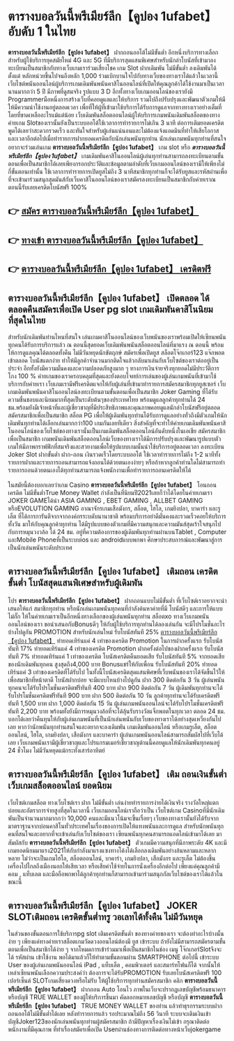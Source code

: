 # ตารางบอลวันนี้พรีเมียร์ลีก【คูปอง 1ufabet】  อับดับ 1 ในไทย

**ตารางบอลวันนี้พรีเมียร์ลีก【คูปอง 1ufabet】** ฝากถอนออโต้ไม่มีขั้นต่ำ  อีกหนึ่งบริการทางเลือกสำหรับผู้ใช้บริการยุคสมัยใหม่ 4G และ 5G ที่มีบริการสุดแสนพิเศษสำหรับนักล่าโบนัสที่เข้ามาลงทะเบียนเป็นสมาชิกกับทางเว็บเกมเราร่วมเสี่ยงโชค เกม Slot  ฝากเดิมพัน ไม่มีขั้นต่ำ ลงเดิมพันได้ตั้งแต่ หลักหน่วยขึ้นไปจนถึงหลัก 1,000 ร่วมเบิกบานใจไปกับทางเว็บของทางเราได้แล้วในเวลานี้เว็บไซต์พนันออนไลน์ผู้บริการเกมเดิมพันพนันคาสิโนออนไลน์ที่เปิดให้คุณลูกค้าได้ใช้งานมาเป็นเวลานานมากกว่า 5 ปี มีภาพที่ดูสมจริง รูปแบบ 3 D
อีกทั้งทางเว็บเกมออนไลน์ของเรายังมี Programmerมือหนึ่งการสร้างเว็บที่คอยดูแลและให้บริการ  รวมไปถึงปรับปรุงและพัฒนาตัวเกมให้มีให้มีความน่าใช้งานอยู่ตลอดเวลา เพื่อที่ให้ผู้ที่เข้ามาใช้บริการได้รับการดูแลจากทางทางเราอย่างเต็มที่โดยที่ขาดเหลืออะไรแม้แต่น้อย เว็บเดิมพันสล็อตออนไลน์ผู้ให้บริการเกมพนันเดิมพันสล็อตของทางค่ายเกม Slotของเรานั้นยังเป็นระบบออโต้ใช้เวลาการทำรายการไม่เกิน 3 นาที ต่อการเติมยอดเครดิต พูดได้เลยว่าสะดวกรวดเร็ว และทันใจสำหรับผู้เล่นแน่นอนและไม่ต้องแจ้งแอดมินที่ทำให้เสียโอกาสและเวลาอีกต่อไปเมื่อทำรายการฝากยอดเครดิตกับนักเล่นพนันทุกท่าน
นักเล่นเกมพนันทุกท่านที่สนใจอยากจะร่วมเล่นเกม **ตารางบอลวันนี้พรีเมียร์ลีก【คูปอง 1ufabet】** เกม slot  หรือ ***ตารางบอลวันนี้พรีเมียร์ลีก【คูปอง 1ufabet】*** เกมเดิมพันคาสิโนออนไลน์ผู้เล่นทุกท่านสามารถลงทะเบียนตามขั้นตอนเพื่อเป็นสมาชิกได้เลยเพียงกรอกประวัติและข้อมูลตามลำดับที่เว็บเกมออนไลน์ของเรามีให้เพียงไม่กี่ขั้นตอนเท่านั้น ใช้เวลาการทำรายการเปิดยูสไม่ถึง 3 นาทีสมาชิกทุกท่านก็จะได้รับยูสและรหัสผ่านเพื่อที่จะเข้ามาร่วมสนุกสุดมันส์กับเว็บคาสิโนออนไลน์ของเราสมัครลงทะเบียนเป็นสมาชิกกับค่ายเราณ ตอนนี้รับเลยเครดิตโบนัสฟรี 100%

## 👉 [สมัคร ตารางบอลวันนี้พรีเมียร์ลีก【คูปอง 1ufabet】](https://archa888.com/)
## 👉 [ทางเข้า ตารางบอลวันนี้พรีเมียร์ลีก【คูปอง 1ufabet】](https://archa888.com/)
## 👉 [ตารางบอลวันนี้พรีเมียร์ลีก【คูปอง 1ufabet】 เครดิตฟรี](https://archa888.com/)

## ตารางบอลวันนี้พรีเมียร์ลีก【คูปอง 1ufabet】 เปิดตลอด ได้ตลอดคืนสมัครเพื่อเปิด User pg slot เกมเดิมพันคาสิโนนิยมที่สุดในไทย

สำหรับนักเดิมพันท่านไหนที่สนใจ เล่นเกมคาสิโนออนไลน์ของเว็บพนันของเราพร้อมเปิดให้เซียนพนันทุกคนได้รับการบริการแล้ว ณ ตอนนี้สุดยอดเว็บเดิมพันพนันสล็อตออนไลน์ที่มาแรง ณ ตอนนี้ พร้อมให้การดูแลคุณได้ตลอดทั้งคืน ไม่มีวันหยุดนักขัตฤกษ์ สมัครเพื่อเปิดยูส สล็อตโจ๊กเกอร์123 แจ๊กพอตเข้าตลอด โบนัสแตกง่าย ทำให้มีลูกค้าจำนวนมากติดใจแล้วกลับมาเล่นกับเว็บไซต์ของเราต่ออยู่เป็นประจำ อีกทั้งยังมีความมั่นคงและความปลอดภัยสูงมาก ๆ ทางการเงินจ่ายจริงทุกยอดไม่มีประวัติการโกง 100 % ค่ายเกมของเราครอบคลุมที่สุดและยังตอบโจทย์การเล่นของผู้เล่นเกมพนันที่เข้ามาใช้บริการกับค่ายเรา
เว็บเกมเรามีฟรีเครดิตแจกให้กับผู้เล่นที่เข้ามาทำรายการสมัครสมาชิกทุกยูสเซอร์ เว็บเกมเดิมพันพนันคาสิโนออนไลน์ลงทะเบียนตามขั้นตอนเพื่อเป็นสมาชิก Joker Gaming ที่ได้รับความชื่นชอบและนิยมมากที่สุดเป็นระดับต้นๆของประเทศไทย พร้อมดูแลลูกค้าทุกท่านได้ 24 ชม.พร้อมยังมีเจ้าหน้าที่และผู้เชี่ยวชาญที่มีประสิทธิภาพและคุณภาพคอยดูแลนักล่าโบนัสฟรีอยู่ตลอด สมัครสมาชิกเพื่อเป็นสมาชิก สล็อต PG เพื่อให้ผู้เดิมพันทุกท่านได้รับการดูแลอย่างทั่วถึงมีตัวเกมให้นักเดิมพันทุกท่านได้เลือกเล่นมากกว่า100 เกมกันเลยทีเดียว
สิ่งสำคัญที่จะทำให้ค่ายเกมเดิมพันพนันคาสิโนออนไลน์ของเว็บไซต์ของทางเรานั้นเป็นเกมเดิมพันสล็อตออนไลน์อันดับหนึ่งในเอเชีย สมัครสมาชิกเพื่อเป็นสมาชิก  เกมพนันเดิมพันสล็อตออนไลน์เว็บของทางเราได้มีการปรับปรุงและพัฒนารูปแบบตัวเกมให้มีภาพกราฟฟิกที่สมจริงและสวยงามเพื่อให้รูปแบบเกมนั้นน่าใช้บริการอยู่ตลอดเวลา ลงทะเบียน Joker Slot ฝากขั้นต่ำ ฝาก-ถอน เงินรวดเร็วโดยระบบออโต้ ใช้เวลาทำรายการไม่ถึง 1-2 นาทีทั้งรายการฝากและรายการถอนสามารถแจ้งถอนได้ด้วยตนเองง่ายๆ หรือถ้าหากลูกค้าท่านใดไม่สามารถทำรายการถอนด้วยตนเองได้ทุกท่านสามารถแจ้งพนักงานเพื่อทำรายการถอนเครดิตให้ได้

ในสมัยนี้ต้องบอกเลยว่าเกม Casino **ตารางบอลวันนี้พรีเมียร์ลีก【คูปอง 1ufabet】** โอนถอนเครดิต ไม่มีขั้นต่ำTrue Money Wallet กำลังเป็นที่นิยมปี2021เลยก็ว่าได้โดยในค่ายเกมเรา JOKER GAMEได้นำ  ASIA GAMING , EBET GAMING , ALLBET GAMING หรือEVOLUTION GAMING อาณาจักรเกมเสือมังกร, สล็อต, ไฮโล, เกมยิงปลา, บาคาร่า และรูเล็ต ที่ได้การการันตีจากจากองค์กรระบดับนานาชาติ พร้อมบริการอย่าดีมั่นคงและรวดเร็วคอยให้บริการ ทั้งวัน มาให้กับคุณลูกค้าทุกท่าน ได้มีรูปแบบของตัวเกมที่มีความสนุกและความมันส์สุดเร้าใจสนุกไปกับการหมุนวงวล้อ ได้ 24 ชม. อยู่ที่ความต้องการของผู้เดิมพันทุกท่านผ่านบนTablet , Computer และMobile Phoneที่เป็นระบบios และ androidแบบพกพา ศึกษาประสบการณ์และพัฒนาสู่การเป็นนักเล่นพนันระดับประเทศ

## ตารางบอลวันนี้พรีเมียร์ลีก【คูปอง 1ufabet】 เติมถอน เครดิตขั้นต่ำ โบนัสสุดแสนพิเศษสำหรับผู้เดิมพัน

โปร **ตารางบอลวันนี้พรีเมียร์ลีก【คูปอง 1ufabet】** ฝากถอนแบบไม่มีขั้นต่ำ ที่เว็บไซต์เราอยากจะนำเสนอให้แก่  สมาชิกทุกท่าน หรือนักเล่นเกมพนันทุกคนที่กำลังค้นหาค่ายที่มี โบนัสดีๆ และการให้แบบไม่กั๊ก ให้ในค่ายเกมเราเป็นอีกหนึ่งทางเลือกของผู้เล่นพนันทุกท่าน สล็อตxo ทางเว็บเกมพนันออนไลน์ของเรา ขอนำเสนอกับBonusดีๆ ให้กับผู้ใช้บริการทุกท่านได้ลองเล่นกัน จะมีโปรโมชั่นอะไรบ้างไปดูกัน
 PROMOTION สำหรับนักเล่นใหม่ รับโบนัสทันที 25% [ตารางบอลวันนี้พรีเมียร์ลีก【คูปอง 1ufabet】](https://archa888.com/) ทำยอดเทิร์นแค่ 4 เท่าของเครดิต
 Promotion ในการฝากครั้งแรก รับโบนัสทันที 17% ทำยอดเทิร์นแค่ 4 เท่าของเครดิต
 Promotion ฝากครั้งต่อไปของฝากครั้งแรก รับโบนัสทันที 7% ทำยอดเทิร์นแค่ 1 เท่าของเครดิต
โบนัสเครดิตคืนยอดเสีย รับโบนัสทันที 5% จากยอดเสียของนักเดิมพันทุกคน สูงสุดถึง4,000 บาท
Bonusแชร์ให้กับเพื่อน รับโบนัสทันที 20% ทำยอดเทิร์นแค่ 3 เท่าของเครดิตที่ได้รับไป
ในทั้งนี้โบนัสเครดิตสุดแสนพิศษที่เว็บพนันของเราได้จัดขึ้นไว้ให้เพื่อสมาชิกที่หน้าตาดี โบนัสฝากบ่อย จะมีแบบไหนบ้างไปดูกัน
ฝาก 300 ติดต่อกัน 3 วัน ผู้เล่นพนันทุกคนจะได้รับโปรโมชั่นเครดิตฟรีทันที 400 บาท
ฝาก 900 ติดต่อกัน 7 วัน ผู้เดิมพันทุกท่านจะได้รับโปรโมชั่นเครดิตฟรีทันที 900 บาท
ฝาก 500 ติดต่อกัน 10 วัน ลูกค้าทุกท่านจะได้รับเครดิตฟรีทันที 1,500 บาท
ฝาก 1,000 ติดต่อกัน 15 วัน ผู้เล่นเกมพนันออนไลน์จะได้รับโปรโมชั่นเครดิตฟรีทันที 2,200 บาท
พร้อมทั้งยังมีการหมุนวงล้อที่จะได้ลุ้นรับรางวัลแจ็กพอตในทุกเวลา ตลอด 24 ชม. บอกได้เลยว่าคืนทุนให้กับผู้เล่นเกมพนันที่เป็นนักเล่นพนันกับเว็บของทางเราได้อย่างสุดเหวี่ยงกันไปเลย หากว่านักพนันทุกท่านสนใจและอยากจะลงเดิมพัน เกมเดิมพันออนไลน์ หรือเกมรูเล็ต, สล็อตออนไลน์, ไฮโล, เกมยิงปลา, เสือมังกร และบาคาร่า ผู้เล่นเกมพนันออนไลน์สามารถสัมผัสไปที่เว็บได้เลย เว็บเกมพนันเรามีผู้เชี่ยวชาญและโปรแกรมเมอร์เชี่ยวชาญด้านนี้คอยดูแลให้นักเดิมพันทุกคนอยู่ 24 ชั่วโมง ไม่มีวันหยุดแม้กระทั่งเสาร์อาทิตย์

## ตารางบอลวันนี้พรีเมียร์ลีก【คูปอง 1ufabet】 เติม ถอนเงินขั้นต่ำ  เว็บเกมสล็อตออนไลน์ ยอดนิยม

เว็บไซต์เกมสล็อต ทางเว็บไซต์เรา ฝาก ไม่มีขั้นต่ำ เล่นง่ายทำรายการง่ายได้เงินจริง รางวัลใหญ่แตกบ่อยและอัตราการจ่ายสูงที่สุดในเวลานี้ เว็บเกมออนไลน์เราถือว่าเป็น เว็บไซต์เกม Casinoที่มีนักเดิมพันเป็นจำนวนมากมากกว่า 10,000 คนและมีแนวโน้มจะขึ้นเรื่อยๆ เว็บของทางเรานั้นยังได้รับจากมาตราฐานจากบ่อนคาสิโนทั่วประเทศในเรื่องของการเปิดให้แทงพนันและการดูแล สำหรับนักพนันทุกคนที่สนใจและอยากที่จะเข้าเล่นกับเว็บไซต์ของเรา เซียนพนันทุกคนสามารถแอดไลน์เข้ามาได้เลย
	มาสัมผัสกับ **ตารางบอลวันนี้พรีเมียร์ลีก【คูปอง 1ufabet】** ตัวเกมมีความสนุกที่มีภาพระดับ 4K และมีเกมยอดนิยมมาแรง2021ให้กับกำลังมาแรงแซงทางโค้งได้เลือกลงเดิมพันอย่างล้นหลามและหลากหลาย  ไม่ว่าจะเป็นเกมไฮโล, สล็อตออนไลน์, บาคาร่า, เกมยิงปลา, เสือมังกร และรูเล็ต ไม่ต้องขึ้นเครื่องไปไกลถึงเมืองนอกให้เสียเวลา หรือเสียค่าใช้จ่ายในการนั่งเครื่องอีกต่อไป เพียงแค่คุณลูกค้ามีคอม , แท็บเลต และมือถือพกพาได้ลูกค้าทุกท่านก็สามารถเข้ามาร่วมสนุกกัลเว็บไซต์ของเราได้แล้วในขณะนี้

## ตารางบอลวันนี้พรีเมียร์ลีก【คูปอง 1ufabet】 JOKER SLOTเติมถอน เครดิตขั้นต่ำทรู วอเลทได้ทั้งคืน ไม่มีวันหยุด

ในส่วนของขั้นตอนการใช้บริการpg slot เติมเครดิตขั้นต่ำ ของทางค่ายของเรา จะต้องทำอะไรบ้างนั้น ง่าย ๆ เพียงแค่ทางค่ายเราสล็อตเกมวัดดวงออนไลน์ต้องมี ยูส เข้าระบบ ถ้ายังไม่มีสามารถสมัครตามขั้นตอนเพื่อเป็นสมาชิกได้ง่าย ๆ จากโหมดการเข้าร่วมมาเพื่อเป็นสมาชิกในช่อง เมนู โจ๊กเกอร์Slotจึงจะได้ รหัสผ่าน เข้าใช้งาน พอได้มาแล้วก็ให้ทำตามขั้นตอนผ่าน SMARTPHONE ต่อไปนี้
เข้าระบบ User  ของผู้เล่นเกมพนันออนไลน์ iPad , แท็บเล็ต , คอมพิวเตอร์ และสมาร์ทโฟนก็ได้
จากนั้นให้เหล่าเซียนพนันเลือกความประสงค์ว่า ต้องการจะได้รับPROMOTION รับเลยโบนัสเครดิตฟรี 100 เปอร์เซ็นต์ SLOTเกมเสี่ยงดวงหรือไม่รับ
ให้ผู้ใช้บริการทุกท่านสมัครสมาชิก คลิก **ตารางบอลวันนี้พรีเมียร์ลีก【คูปอง 1ufabet】** ฝากถอน Auto โอนไว ภาพในเว็บจะปรากฏเลขบัญชีพร้อมธนาคาร หรือบัญชี TRUE WALLET ของผู้ให้บริการขึ้นมา
คัดลอกหมายเลขบัญชี หรือบัญชี **ตารางบอลวันนี้พรีเมียร์ลีก【คูปอง 1ufabet】** TRUE MONEY WALLET ของท่าน แล้วทำธุรกรรมระบบฝากถอนออโต้ไม่มีขั้นต่ำได้เลย
หลังทำรายการแล้ว รอประมาณไม่ถึง 56 วินาที ระบบจะเติมเงินเข้าบัญชีJoker123ของนักเล่นพนันทุกท่านผู้สมัครสมาชิก
ถ้ามีปัญหาเรื่องเงินไม่เข้า กรุณาติดต่อพนักงานที่มีคุณภาพ ที่ทำเรื่องสมัครเพื่อเปิด Userผ่านช่องทางการติดต่อทางหน้าเว็บjokergame


